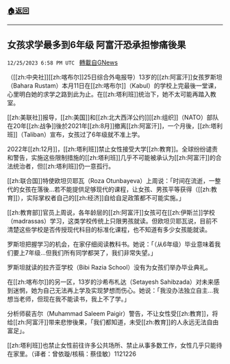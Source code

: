 ###  [:house:返回](README.md)
---


## 女孩求学最多到6年级 阿富汗恐承担惨痛後果
`12/25/2023 6:58 PM UTC ` [轉載自GNews](https://gnews.org/articles/2151524)

（[[zh:中央社]][[zh:喀布尔]]25日综合外电报导）13岁的[[zh:阿富汗]]女孩罗斯坦（Bahara Rustam）本月11日在[[zh:喀布尔]]（Kabul）的学校上完最後一堂课，心里明白她的求学之路到此为止。在[[zh:塔利班]]统治下，她不太可能再踏入教室。

[[zh:美联社]]报导，[[zh:美国]]和[[zh:北大西洋公约]][[zh:组织]]（NATO）部队在20年[[zh:战争]]後於2021年[[zh:8月]]撤离[[zh:阿富汗]]，一个月後，[[zh:塔利班]]（Taliban）宣布，女孩过了6年级就不准上学。

2022年[[zh:12月]]，[[zh:塔利班]]禁止女性接受大学[[zh:教育]]。全球纷纷谴责和警告，实施这些限制措施的[[zh:塔利班]]几乎不可能被承认为[[zh:阿富汗]]的合法统治者，但[[zh:塔利班]]仍一意孤行。

[[zh:联合国]]特使欧坦贝耶瓦（Roza Otunbayeva）上周说：「时间在流逝，一整代的女孩在落後…若不能提供足够现代的课程，让女孩、男孩平等获得（[[zh:教育]]），实际掌权者自己的[[zh:经济]]自给自足政策都不可能实施。」

[[zh:教育部]]官员上周说，各年龄层的[[zh:阿富汗]]女孩可在[[zh:伊斯兰]]学校（madrassas）学习，这类学校传统上只限男孩就读。但欧坦贝耶瓦说，目前不清楚这些学校是否传授现代科目的标准化课程，也不知道有多少女孩能就读。

罗斯坦把握学习的机会，在家仔细阅读教科书。她说：「（从6年级）毕业意味着我们要上7年级…但我们所有同学都哭了，我们非常失望。」

罗斯坦就读的拉齐亚学校（Bibi Razia School）没有为女孩们举办毕业典礼。

在[[zh:喀布尔]]的另一区，13岁的沙希布札达（Setayesh Sahibzada）对未来感到迷惘，她为自己无法再上学及实现梦想而伤心。她说：「我没办法独立自主…我想当老师，但现在我不能读书，我上不了学。」

分析师裴吉尔（Muhammad Saleem Paigir）警告，不让女性受[[zh:教育]]，将给[[zh:阿富汗]]带来悲惨後果，「我们都知道，未受[[zh:教育]]的人永远无法自由富足」。

[[zh:塔利班]]也禁止女性前往许多公共场所、禁止从事多数工作，女性几乎只能待在家里。（译者：曾依璇/核稿：蔡佳敏）1121226
